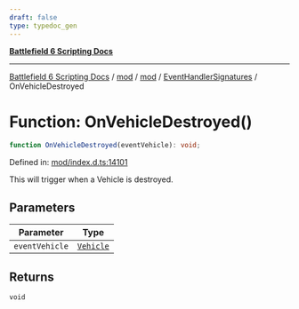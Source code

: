```yaml
---
draft: false
type: typedoc_gen
---
```


[**Battlefield 6 Scripting Docs**](../../../../_index.md)

***

[Battlefield 6 Scripting Docs](../../../../_index.md) / [mod](../../../_index.md) / [mod](../../_index.md) / [EventHandlerSignatures](../_index.md) / OnVehicleDestroyed

# Function: OnVehicleDestroyed()

```ts
function OnVehicleDestroyed(eventVehicle): void;
```

Defined in: [mod/index.d.ts:14101](https://github.com/battlefield-portal-community/portal-docs/blob/6d87e21c5922a3efb03c634dbe98e5fe6e797672/generators/santiago/mod/index.d.ts#L14101)

This will trigger when a Vehicle is destroyed.

## Parameters

| Parameter | Type |
| ------ | ------ |
| `eventVehicle` | [`Vehicle`](../../Vehicle/_index.md) |

## Returns

`void`
